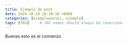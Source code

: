 ```yaml
---
title: Ejemplo de post
date: 2024-10-10 16:39:10 +0800
categories: [ejemplomaster, ejemplo]
tags: [TAG]     # TAG names should always be lowercase
---
```



Buenas esto es el comienzo 
